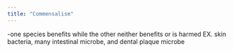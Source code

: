 ```yaml
---
title: "Commensalism"
---
```

-one species benefits while the other neither benefits or is harmed
EX. skin bacteria, many intestinal microbe, and dental plaque microbe

